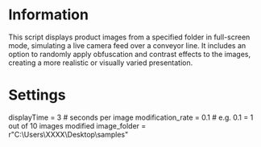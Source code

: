 # Information
This script displays product images from a specified folder in full-screen mode, simulating a live camera feed over a conveyor line. 
It includes an option to randomly apply obfuscation and contrast effects to the images, creating a more realistic or visually varied presentation.

# Settings
displayTime = 3  # seconds per image
modification_rate = 0.1  # e.g. 0.1 = 1 out of 10 images modified
image_folder = r"C:\Users\XXXX\Desktop\samples"
